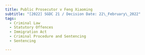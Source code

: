 ```yaml
---
title: Public Prosecutor v Feng Xiaoming
subtitle: "[2022] SGDC 21 / Decision Date: 22\_February\_2022"
tags:
  - Criminal Law
  - Statutory Offences
  - Immigration Act
  - Criminal Procedure and Sentencing
  - Sentencing

---
```

